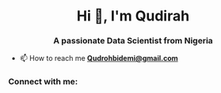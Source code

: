 <h1 align="center">Hi 👋, I'm Qudirah</h1>
<h3 align="center">A passionate Data Scientist from Nigeria</h3>

- 📫 How to reach me **Qudrohbidemi@gmail.com**

<h3 align="left">Connect with me:</h3>
<p align="left">
</p>
